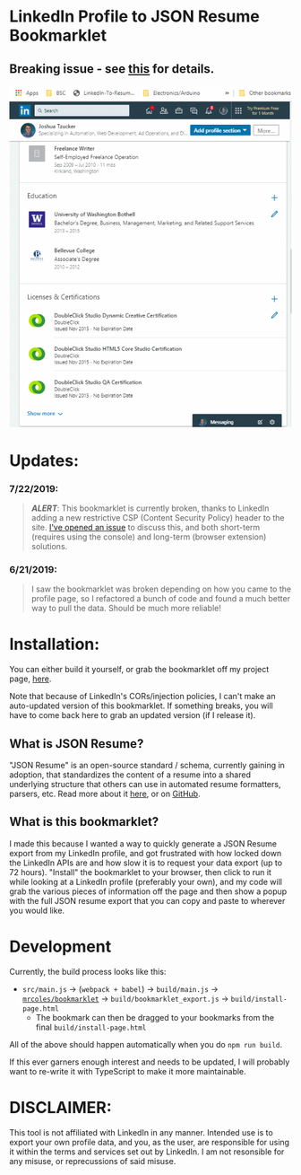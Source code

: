 # LinkedIn Profile to JSON Resume Bookmarklet

## Breaking issue - see [this](https://github.com/joshuatz/linkedin-to-jsonresume-bookmarklet/issues/1) for details.

![Demo GIF](demo.gif "Demo Gif")

# Updates:
### 7/22/2019:
> ***ALERT***: This bookmarklet is currently broken, thanks to LinkedIn adding a new restrictive CSP (Content Security Policy) header to the site. [I've opened an issue](https://github.com/joshuatz/linkedin-to-jsonresume-bookmarklet/issues/1) to discuss this, and both short-term (requires using the console) and long-term (browser extension) solutions.

### 6/21/2019:
> I saw the bookmarklet was broken depending on how you came to the profile page, so I refactored a bunch of code and found a much better way to pull the data. Should be much more reliable!

# Installation:
You can either build it yourself, or grab the bookmarklet off my project page, [here](https://joshuatz.com/projects/web-stuff/linkedin-profile-to-json-resume-exporter-bookmarklet).

Note that because of LinkedIn's CORs/injection policies, I can't make an auto-updated version of this bookmarklet. If something breaks, you will have to come back here to grab an updated version (if I release it).

## What is JSON Resume?
"JSON Resume" is an open-source standard / schema, currently gaining in adoption, that standardizes the content of a resume into a shared underlying structure that others can use in automated resume formatters, parsers, etc. Read more about it [here](https://jsonresume.org/), or on [GitHub](https://github.com/jsonresume).

## What is this bookmarklet?
I made this because I wanted a way to quickly generate a JSON Resume export from my LinkedIn profile, and got frustrated with how locked down the LinkedIn APIs are and how slow it is to request your data export (up to 72 hours). "Install" the bookmarklet to your browser, then click to run it while looking at a LinkedIn profile (preferably your own), and my code will grab the various pieces of information off the page and then show a popup with the full JSON resume export that you can copy and paste to wherever you would like.

# Development
Currently, the build process looks like this:
 - `src/main.js` -> (`webpack + babel`) -> `build/main.js` -> [`mrcoles/bookmarklet`](https://github.com/mrcoles/bookmarklet) -> `build/bookmarklet_export.js` -> `build/install-page.html`
     - The bookmark can then be dragged to your bookmarks from the final `build/install-page.html`

All of the above should happen automatically when you do `npm run build`.

If this ever garners enough interest and needs to be updated, I will probably want to re-write it with TypeScript to make it more maintainable. 

# DISCLAIMER:
This tool is not affiliated with LinkedIn in any manner. Intended use is to export your own profile data, and you, as the user, are responsible for using it within the terms and services set out by LinkedIn. I am not resonsible for any misuse, or reprecussions of said misuse.